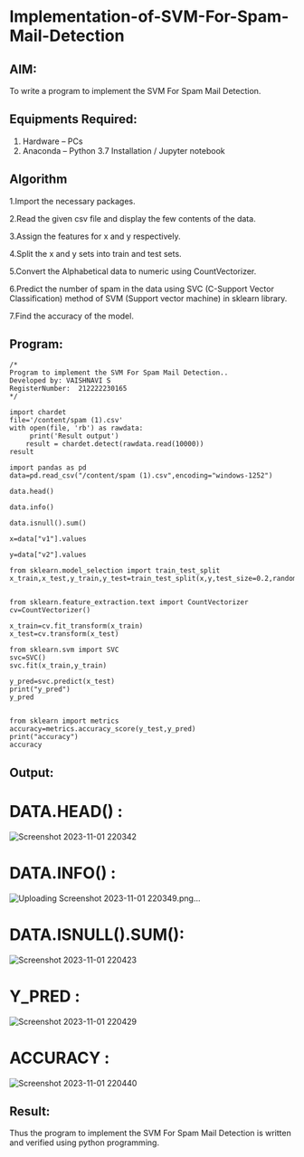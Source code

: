 # Implementation-of-SVM-For-Spam-Mail-Detection

## AIM:
To write a program to implement the SVM For Spam Mail Detection.

## Equipments Required:
1. Hardware – PCs
2. Anaconda – Python 3.7 Installation / Jupyter notebook

## Algorithm
1.Import the necessary packages.

2.Read the given csv file and display the few contents of the data.

3.Assign the features for x and y respectively.

4.Split the x and y sets into train and test sets.

5.Convert the Alphabetical data to numeric using CountVectorizer.

6.Predict the number of spam in the data using SVC (C-Support Vector Classification) method of SVM (Support vector machine) in sklearn library.

7.Find the accuracy of the model.
## Program:
```
/*
Program to implement the SVM For Spam Mail Detection..
Developed by: VAISHNAVI S
RegisterNumber:  212222230165
*/
```
```
import chardet
file='/content/spam (1).csv'
with open(file, 'rb') as rawdata:
     print('Result output')
    result = chardet.detect(rawdata.read(10000))
result

import pandas as pd
data=pd.read_csv("/content/spam (1).csv",encoding="windows-1252")

data.head()

data.info()

data.isnull().sum()

x=data["v1"].values

y=data["v2"].values

from sklearn.model_selection import train_test_split
x_train,x_test,y_train,y_test=train_test_split(x,y,test_size=0.2,random_state=0)


from sklearn.feature_extraction.text import CountVectorizer 
cv=CountVectorizer()

x_train=cv.fit_transform(x_train)
x_test=cv.transform(x_test)

from sklearn.svm import SVC
svc=SVC()
svc.fit(x_train,y_train)

y_pred=svc.predict(x_test)
print("y_pred")
y_pred


from sklearn import metrics
accuracy=metrics.accuracy_score(y_test,y_pred)
print("accuracy")
accuracy
```

## Output:

# DATA.HEAD() :
![Screenshot 2023-11-01 220342](https://github.com/Vaishnavi-saravanan/Implementation-of-SVM-For-Spam-Mail-Detection/assets/118541897/5c1777d5-1c5f-4513-858e-9305404b166f)


# DATA.INFO() :

![Uploading Screenshot 2023-11-01 220349.png…]()

# DATA.ISNULL().SUM():
![Screenshot 2023-11-01 220423](https://github.com/Vaishnavi-saravanan/Implementation-of-SVM-For-Spam-Mail-Detection/assets/118541897/f7e6a90b-6fa0-48c6-a860-465e165b1c61)


# Y_PRED :
![Screenshot 2023-11-01 220429](https://github.com/Vaishnavi-saravanan/Implementation-of-SVM-For-Spam-Mail-Detection/assets/118541897/8d53af89-6948-4af4-b297-3ec142bbd2ad)


# ACCURACY :
![Screenshot 2023-11-01 220440](https://github.com/Vaishnavi-saravanan/Implementation-of-SVM-For-Spam-Mail-Detection/assets/118541897/28a0eb7a-05eb-4cb0-a9e7-f41fd453a810)

## Result:
Thus the program to implement the SVM For Spam Mail Detection is written and verified using python programming.
